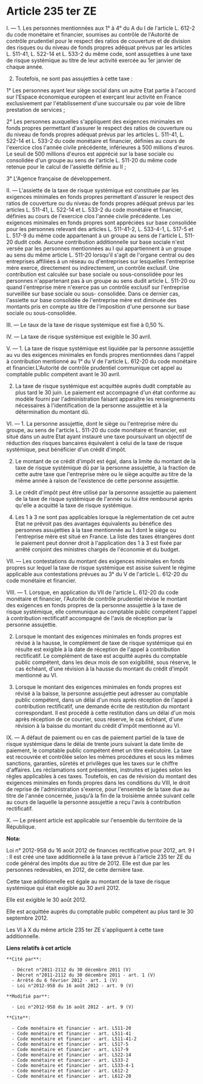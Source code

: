 # Article 235 ter ZE

I. ― 1. Les personnes mentionnées aux 1° à 4° du A du I de l'article L. 612-2 du code monétaire et financier, soumises au
contrôle de l'Autorité de contrôle prudentiel pour le respect des ratios de couverture et de division des risques ou du
niveau de fonds propres adéquat prévus par les articles L. 511-41, L. 522-14 et L. 533-2 du même code, sont assujetties à une
taxe de risque systémique au titre de leur activité exercée au 1er janvier de chaque année. 

2. Toutefois, ne sont pas assujetties à cette taxe : 

1° Les personnes ayant leur siège social dans un autre Etat partie à l'accord sur l'Espace économique européen et exerçant
leur activité en France exclusivement par l'établissement d'une succursale ou par voie de libre prestation de services ; 

2° Les personnes auxquelles s'appliquent des exigences minimales en fonds propres permettant d'assurer le respect des ratios
de couverture ou du niveau de fonds propres adéquat prévus par les articles L. 511-41, L. 522-14 et L. 533-2 du code
monétaire et financier, définies au cours de l'exercice clos l'année civile précédente, inférieures à 500 millions d'euros.
Le seuil de 500 millions d'euros est apprécié sur la base sociale ou consolidée d'un groupe au sens de l'article L. 511-20 du
même code retenue pour le calcul de l'assiette définie au II ; 

3° L'Agence française de développement. 

II. ― L'assiette de la taxe de risque systémique est constituée par les exigences minimales en fonds propres permettant
d'assurer le respect des ratios de couverture ou du niveau de fonds propres adéquat prévus par les articles L. 511-41, L.
522-14 et L. 533-2 du code monétaire et financier, définies au cours de l'exercice clos l'année civile précédente. Les
exigences minimales en fonds propres sont appréciées sur base consolidée pour les personnes relevant des articles L.
511-41-2, L. 533-4-1, L. 517-5 et L. 517-9 du même code appartenant à un groupe au sens de l'article L. 511-20 dudit code.
Aucune contribution additionnelle sur base sociale n'est versée par les personnes mentionnées au I qui appartiennent à un
groupe au sens du même article L. 511-20 lorsqu'il s'agit de l'organe central ou des entreprises affiliées à un réseau ou
d'entreprises sur lesquelles l'entreprise mère exerce, directement ou indirectement, un contrôle exclusif. Une contribution
est calculée sur base sociale ou sous-consolidée pour les personnes n'appartenant pas à un groupe au sens dudit article L.
511-20 ou quand l'entreprise mère n'exerce pas un contrôle exclusif sur l'entreprise surveillée sur base sociale ou sous-
consolidée. Dans ce dernier cas, l'assiette sur base consolidée de l'entreprise mère est diminuée des montants pris en compte
au titre de l'imposition d'une personne sur base sociale ou sous-consolidée. 

III. ― Le taux de la taxe de risque systémique est fixé à 0,50 %. 

IV. ― La taxe de risque systémique est exigible le 30 avril.

V. ― 1. La taxe de risque systémique est liquidée par la personne assujettie au vu des exigences minimales en fonds propres
mentionnées dans l'appel à contribution mentionné au 1° du V de l'article L. 612-20 du code monétaire et financier.L'Autorité
de contrôle prudentiel communique cet appel au comptable public compétent avant le 30 avril. 

2. La taxe de risque systémique est acquittée auprès dudit comptable au plus tard le 30 juin. Le paiement est accompagné d'un
état conforme au modèle fourni par l'administration faisant apparaître les renseignements nécessaires à l'identification de
la personne assujettie et à la détermination du montant dû. 

VI. ― 1. La personne assujettie, dont le siège ou l'entreprise mère du groupe, au sens de l'article L. 511-20 du code
monétaire et financier, est situé dans un autre Etat ayant instauré une taxe poursuivant un objectif de réduction des risques
bancaires équivalent à celui de la taxe de risque systémique, peut bénéficier d'un crédit d'impôt. 

2. Le montant de ce crédit d'impôt est égal, dans la limite du montant de la taxe de risque systémique dû par la personne
assujettie, à la fraction de cette autre taxe que l'entreprise mère ou le siège acquitte au titre de la même année à raison
de l'existence de cette personne assujettie. 

3. Le crédit d'impôt peut être utilisé par la personne assujettie au paiement de la taxe de risque systémique de l'année ou
lui être remboursé après qu'elle a acquitté la taxe de risque systémique. 

4. Les 1 à 3 ne sont pas applicables lorsque la réglementation de cet autre Etat ne prévoit pas des avantages équivalents au
bénéfice des personnes assujetties à la taxe mentionnée au 1 dont le siège ou l'entreprise mère est situé en France. La liste
des taxes étrangères dont le paiement peut donner droit à l'application des 1 à 3 est fixée par arrêté conjoint des ministres
chargés de l'économie et du budget. 

VII. ― Les contestations du montant des exigences minimales en fonds propres sur lequel la taxe de risque systémique est
assise suivent le régime applicable aux contestations prévues au 3° du V de l'article L. 612-20 du code monétaire et
financier. 

VIII. ― 1. Lorsque, en application du VII de l'article L. 612-20 du code monétaire et financier, l'Autorité de contrôle
prudentiel révise le montant des exigences en fonds propres de la personne assujettie à la taxe de risque systémique, elle
communique au comptable public compétent l'appel à contribution rectificatif accompagné de l'avis de réception par la
personne assujettie. 

2. Lorsque le montant des exigences minimales en fonds propres est révisé à la hausse, le complément de taxe de risque
systémique qui en résulte est exigible à la date de réception de l'appel à contribution rectificatif. Le complément de taxe
est acquitté auprès du comptable public compétent, dans les deux mois de son exigibilité, sous réserve, le cas échéant, d'une
révision à la hausse du montant du crédit d'impôt mentionné au VI. 

3. Lorsque le montant des exigences minimales en fonds propres est révisé à la baisse, la personne assujettie peut adresser
au comptable public compétent, dans un délai d'un mois après réception de l'appel à contribution rectificatif, une demande
écrite de restitution du montant correspondant. Il est procédé à cette restitution dans un délai d'un mois après réception de
ce courrier, sous réserve, le cas échéant, d'une révision à la baisse du montant du crédit d'impôt mentionné au VI. 

IX. ― A défaut de paiement ou en cas de paiement partiel de la taxe de risque systémique dans le délai de trente jours
suivant la date limite de paiement, le comptable public compétent émet un titre exécutoire. La taxe est recouvrée et
contrôlée selon les mêmes procédures et sous les mêmes sanctions, garanties, sûretés et privilèges que les taxes sur le
chiffre d'affaires. Les réclamations sont présentées, instruites et jugées selon les règles applicables à ces taxes.
Toutefois, en cas de révision du montant des exigences minimales en fonds propres dans les conditions du VIII, le droit de
reprise de l'administration s'exerce, pour l'ensemble de la taxe due au titre de l'année concernée, jusqu'à la fin de la
troisième année suivant celle au cours de laquelle la personne assujettie a reçu l'avis à contribution rectificatif.

X. ― Le présent article est applicable sur l'ensemble du territoire de la République.

**Nota:**

Loi n° 2012-958 du 16 août 2012 de finances rectificative pour 2012, art. 9 I : Il est créé une taxe additionnelle à la taxe
prévue à l'article 235 ter ZE du code général des impôts due au titre de 2012. Elle est due par les personnes redevables, en
2012, de cette dernière taxe. 

Cette taxe additionnelle est égale au montant de la taxe de risque systémique qui était exigible au 30 avril 2012. 

Elle est exigible le 30 août 2012. 

Elle est acquittée auprès du comptable public compétent au plus tard le 30 septembre 2012. 

Les VI à X du même article 235 ter ZE s'appliquent à cette taxe additionnelle.

**Liens relatifs à cet article**

	**Cité par**:

	  - Décret n°2011-2112 du 30 décembre 2011 (V)
	  - Décret n°2011-2112 du 30 décembre 2011 - art. 1 (V)
	  - Arrêté du 6 février 2012 - art. 1 (V)
	  - Loi n°2012-958 du 16 août 2012 - art. 9 (V)

	**Modifié par**:

	  - Loi n°2012-958 du 16 août 2012 - art. 9 (V)

	**Cite**:

	  - Code monétaire et financier - art. L511-20
	  - Code monétaire et financier - art. L511-41
	  - Code monétaire et financier - art. L511-41-2
	  - Code monétaire et financier - art. L517-5
	  - Code monétaire et financier - art. L517-9
	  - Code monétaire et financier - art. L522-14
	  - Code monétaire et financier - art. L533-2
	  - Code monétaire et financier - art. L533-4-1
	  - Code monétaire et financier - art. L612-2
	  - Code monétaire et financier - art. L612-20
